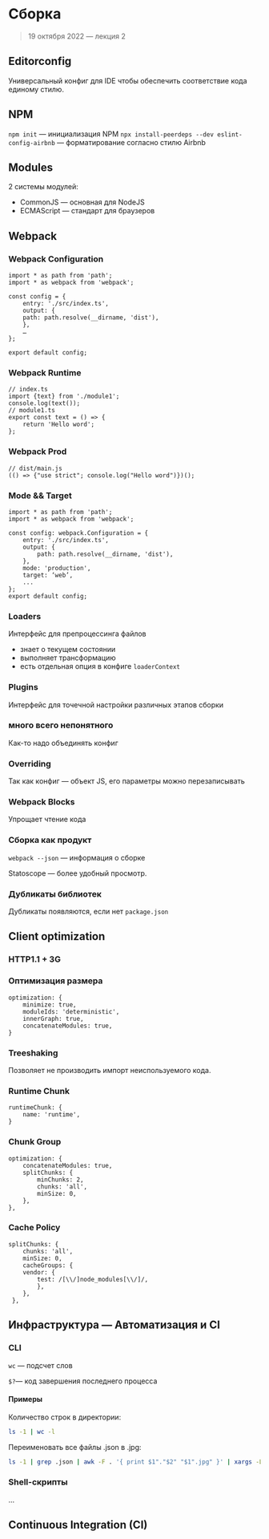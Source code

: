 # Сборка

> 19 октября 2022 — лекция 2

## Editorconfig

Универсальный конфиг для IDE чтобы обеспечить соответствие кода единому стилю.

## NPM

`npm init` — инициализация NPM
`npx install-peerdeps --dev eslint-config-airbnb` — форматирование согласно стилю Airbnb

## Modules

2 системы модулей:

- CommonJS — основная для NodeJS
- ECMAScript — стандарт для браузеров

## Webpack

### Webpack Configuration

```JS
import * as path from 'path';
import * as webpack from 'webpack';

const config = {
    entry: './src/index.ts',
    output: {
    path: path.resolve(__dirname, 'dist'),
    },
    …
};

export default config;
```

### Webpack Runtime

```TS
// index.ts
import {text} from './module1';
console.log(text());
// module1.ts
export const text = () => {
    return 'Hello word';
};
```

### Webpack Prod

```TS
// dist/main.js
(() => {"use strict"; console.log("Hello word")})();
```

### Mode && Target

```JS
import * as path from 'path';
import * as webpack from 'webpack';

const config: webpack.Configuration = {
    entry: './src/index.ts',
    output: {
        path: path.resolve(__dirname, 'dist'),
    },
    mode: 'production',
    target: ‘web’,
    ...
};
export default config;
```

### Loaders

Интерфейс для препроцессинга файлов

- знает о текущем состоянии
- выполняет трансформацию
- есть отдельная опция в конфиге `loaderContext`

### Plugins

Интерфейс для точечной настройки различных этапов сборки

### много всего непонятного

Как-то надо объединять конфиг

### Overriding

Так как конфиг — объект JS, его параметры можно перезаписывать

### Webpack Blocks

Упрощает чтение кода

### Сборка как продукт

`webpack --json` — информация о сборке

Statoscope — более удобный просмотр.

### Дубликаты библиотек

Дубликаты появляются, если нет `package.json`

## Client optimization

### HTTP1.1 + 3G

### Оптимизация размера

```JS
optimization: {
    minimize: true,
    moduleIds: 'deterministic',
    innerGraph: true,
    concatenateModules: true,
}
```

### Treeshaking

Позволяет не производить импорт неиспользуемого кода.

### Runtime Chunk

```JS
runtimeChunk: {
    name: 'runtime',
}
```

### Chunk Group

```JS
optimization: {
    concatenateModules: true,
    splitChunks: {
        minChunks: 2,
        chunks: 'all',
        minSize: 0,
    },
},
```

### Cache Policy

```JS
splitChunks: {
    chunks: 'all',
    minSize: 0,
    cacheGroups: {
    vendor: {
        test: /[\\/]node_modules[\\/]/,
        },
    },
 },
```

## Инфраструктура — Автоматизация и CI

### CLI

`wc` — подсчет слов

`$?`— код завершения последнего процесса

#### Примеры

Количество строк в директории:

```bash
ls -1 | wc -l
```

Переименовать все файлы .json в .jpg:

```bash
ls -1 | grep .json | awk -F . '{ print $1"."$2" "$1".jpg" }' | xargs -L 1 mv
```

### Shell-скрипты

...

## Continuous Integration (CI)
